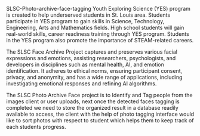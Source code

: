 SLSC-Photo-archive-face-tagging
Youth Exploring Science (YES) program is created to help underserved students in St. Louis area. Students participate in YES program to gain skills in Science, Technology, Engineering, Arts and Mathematics fields. High school students will gain real-world skills, career readiness training through YES program. Students in the YES program also promote the importance of STEAM-related careers.

The SLSC Face Archive Project captures and preserves various facial expressions and emotions, assisting researchers, psychologists, and developers in disciplines such as mental health, AI, and emotion identification. It adheres to ethical norms, ensuring participant consent, privacy, and anonymity, and has a wide range of applications, including investigating emotional responses and refining AI algorithms.

The SLSC Photo Archive Face project is to Identify and Tag people from the images client or user uploads, next once the detected faces tagging is completed we need to store the organized result in a database readily available to access, the client with the help of photo tagging interface would like to sort photos with respect to student which helps them to keep track of each students progress.
